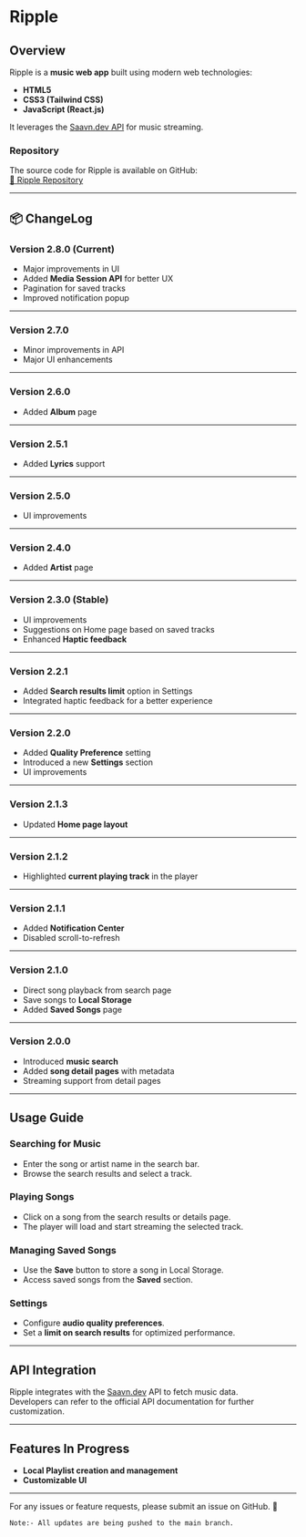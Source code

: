 # Ripple

## Overview

Ripple is a **music web app** built using modern web technologies:
- **HTML5**
- **CSS3 (Tailwind CSS)**
- **JavaScript (React.js)**

It leverages the [Saavn.dev API](https://saavn.dev/) for music streaming.

### Repository  
The source code for Ripple is available on GitHub:  
[🔗 Ripple Repository](https://github.com/Nikhil-sha/Ripple/)

---

## 📦 ChangeLog

### Version 2.8.0 (Current)
- Major improvements in UI  
- Added **Media Session API** for better UX  
- Pagination for saved tracks  
- Improved notification popup  

---

### Version 2.7.0
- Minor improvements in API  
- Major UI enhancements  

---

### Version 2.6.0
- Added **Album** page  

---

### Version 2.5.1
- Added **Lyrics** support  

---

### Version 2.5.0
- UI improvements  

---

### Version 2.4.0
- Added **Artist** page  

---

### Version 2.3.0 (Stable)
- UI improvements  
- Suggestions on Home page based on saved tracks  
- Enhanced **Haptic feedback**  

---

### Version 2.2.1
- Added **Search results limit** option in Settings  
- Integrated haptic feedback for a better experience  

---

### Version 2.2.0
- Added **Quality Preference** setting  
- Introduced a new **Settings** section  
- UI improvements  

---

### Version 2.1.3
- Updated **Home page layout**  

---

### Version 2.1.2
- Highlighted **current playing track** in the player  

---

### Version 2.1.1
- Added **Notification Center**  
- Disabled scroll-to-refresh  

---

### Version 2.1.0
- Direct song playback from search page  
- Save songs to **Local Storage**  
- Added **Saved Songs** page  

---

### Version 2.0.0
- Introduced **music search**  
- Added **song detail pages** with metadata  
- Streaming support from detail pages  

---

## Usage Guide  

### Searching for Music  
- Enter the song or artist name in the search bar.  
- Browse the search results and select a track.  

### Playing Songs  
- Click on a song from the search results or details page.  
- The player will load and start streaming the selected track.  

### Managing Saved Songs  
- Use the **Save** button to store a song in Local Storage.  
- Access saved songs from the **Saved** section.  

### Settings  
- Configure **audio quality preferences**.  
- Set a **limit on search results** for optimized performance.  

---

## API Integration  

Ripple integrates with the [Saavn.dev](https://saavn.dev/) API to fetch music data.  
Developers can refer to the official API documentation for further customization.  

---

## Features In Progress  

- **Local Playlist creation and management**  
- **Customizable UI**  

---

For any issues or feature requests, please submit an issue on GitHub. 🚀  

`
Note:- All updates are being pushed to the main branch.
`